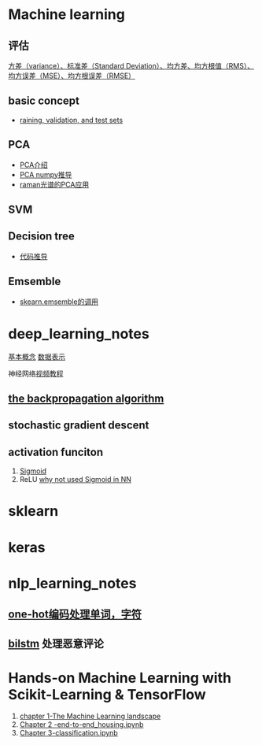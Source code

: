 # Machine learning
## 评估
[方差（variance）、标准差（Standard Deviation）、均方差、均方根值（RMS）、均方误差（MSE）、均方根误差（RMSE）](https://blog.csdn.net/cqfdcw/article/details/78173839)
## basic concept
 * [raining, validation, and test sets](https://en.wikipedia.org/wiki/Training,_validation,_and_test_sets)

## PCA
  * [PCA介绍](https://www.jianshu.com/p/908671a4d162)
  * [PCA numpy推导](https://github.com/xiao7462/machine_learning_notes/blob/master/PCA/PCA.ipynb)
  * [raman光谱的PCA应用](https://github.com/xiao7462/Bioinformatics/blob/master/raman_spectrum/PCA.md)
## SVM
## Decision tree
  * [代码推导](https://github.com/xiao7462/machine_learning_notes/blob/master/decision%20tree/decision%20tree.ipynb)

## Emsemble
 * [skearn.emsemble的调用](https://github.com/xiao7462/machine_learning_notes/blob/master/emsemble/ensemble.ipynb)


# deep_learning_notes
  [基本概念](https://github.com/xiao7462/machine_learning_notes/blob/master/deep_learning/%E5%9F%BA%E6%9C%AC%E6%A6%82%E5%BF%B5.md) [数据表示](https://github.com/xiao7462/machine_learning_notes/blob/master/deep_learning/%E6%95%B0%E6%8D%AE%E8%A1%A8%E7%A4%BA.md)

神经网络[视频教程](https://www.youtube.com/watch?v=aircAruvnKk&t=853s)
## [the backpropagation algorithm](https://page.mi.fu-berlin.de/rojas/neural/chapter/K7.pdf)  

## stochastic gradient descent 

## activation funciton
 1. [Sigmoid]( https://github.com/xiao7462/machine_learning_notes/blob/master/deep_learning/Sigmoid%20function.ipynb)
 2. ReLU   [why not used Sigmoid in NN](https://github.com/Kulbear/deep-learning-nano-foundation/wiki/ReLU-and-Softmax-Activation-Functions)
# sklearn 


# keras


# nlp_learning_notes
## [one-hot编码处理单词，字符](https://github.com/xiao7462/machine_learning_notes/blob/master/nlp/one-hot-%E5%8D%95%E8%AF%8D.ipynb)

## [bilstm](https://github.com/xiao7462/machine_learning_notes/blob/master/deep_learning/lstm.py) 处理恶意评论


# Hands-on Machine Learning with Scikit-Learning & TensorFlow
 1. [chapter 1-The Machine Learning landscape](https://github.com/xiao7462/machine_learning_notes/blob/master/Hands-on%20Machine%20Learning%20with%20Scikit-Learning%20-%20TensorFlow/Chapter%201%20%E2%80%93%20The%20Machine%20Learning%20landscape.ipynb)
 2. [Chapter 2 -end-to-end_housing.ipynb](https://github.com/xiao7462/machine_learning_notes/blob/master/Hands-on%20Machine%20Learning%20with%20Scikit-Learning%20-%20TensorFlow/Chapter%202%20-end-to-end_housing.ipynb)
 3. [Chapter 3-classification.ipynb](https://github.com/xiao7462/machine_learning_notes/blob/master/Hands-on%20Machine%20Learning%20with%20Scikit-Learning%20-%20TensorFlow/Chapter%203-classification.ipynb)
